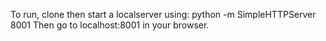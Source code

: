 To run, clone then start a localserver using:
python -m SimpleHTTPServer 8001
Then go to localhost:8001 in your browser.
